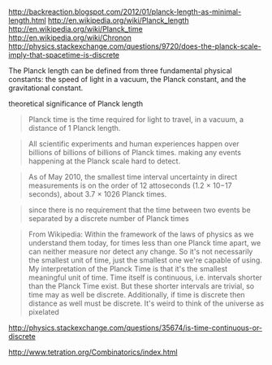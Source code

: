 
http://backreaction.blogspot.com/2012/01/planck-length-as-minimal-length.html
http://en.wikipedia.org/wiki/Planck_length
http://en.wikipedia.org/wiki/Planck_time
http://en.wikipedia.org/wiki/Chronon
http://physics.stackexchange.com/questions/9720/does-the-planck-scale-imply-that-spacetime-is-discrete

The Planck length can be defined from three fundamental physical constants: the speed of light in a vacuum, the Planck constant, and the gravitational constant.

theoretical significance of Planck length

> Planck time is the time required for light to travel, in a vacuum, a distance of 1 Planck length.

> All scientific experiments and human experiences happen over billions of billions of billions of Planck times. making any events happening at the Planck scale hard to detect.

> As of May 2010, the smallest time interval uncertainty in direct measurements is on the order of 12 attoseconds (1.2 × 10−17 seconds), about 3.7 × 1026 Planck times.

> since there is no requirement that the time between two events be separated by a discrete number of Planck times

> From Wikipedia: Within the framework of the laws of physics as we understand them today, for times less than one Planck time apart, we can neither measure nor detect any change. So it's not necessarily the smallest unit of time, just the smallest one we're capable of using.
> My interpretation of the Planck Time is that it's the smallest meaningful unit of time. Time itself is continuous, i.e. intervals shorter than the Planck Time exist. But these shorter intervals are trivial, so time may as well be discrete. Additionally, if time is discrete then distance as well must be discrete. It's weird to think of the universe as pixelated

http://physics.stackexchange.com/questions/35674/is-time-continuous-or-discrete

http://www.tetration.org/Combinatorics/index.html
